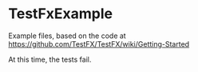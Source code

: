 # TestFxExample
Example files, based on the code at https://github.com/TestFX/TestFX/wiki/Getting-Started

At this time, the tests fail. 
